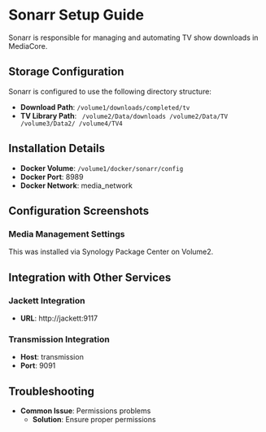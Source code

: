 # Sonarr Setup Guide

Sonarr is responsible for managing and automating TV show downloads in MediaCore.

## Storage Configuration

Sonarr is configured to use the following directory structure:

- **Download Path**: `/volume1/downloads/completed/tv`
- **TV Library Path**: `
/volume2/Data/downloads
/volume2/Data/TV
/volume3/Data2/
/volume4/TV4`

## Installation Details

- **Docker Volume**: `/volume1/docker/sonarr/config`
- **Docker Port**: 8989
- **Docker Network**: media_network

## Configuration Screenshots

### Media Management Settings
This was installed via Synology Package Center on Volume2.

## Integration with Other Services

### Jackett Integration
- **URL**: http://jackett:9117

### Transmission Integration
- **Host**: transmission
- **Port**: 9091

## Troubleshooting

- **Common Issue**: Permissions problems
  - **Solution**: Ensure proper permissions

